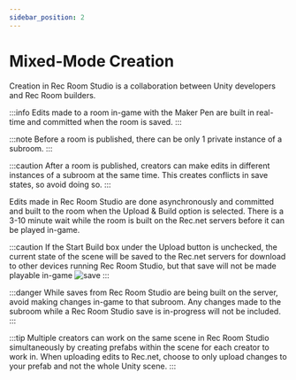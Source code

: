 ```yaml
---
sidebar_position: 2
---
```


# Mixed-Mode Creation

Creation in Rec Room Studio is a collaboration between Unity developers and Rec Room builders.

:::info
Edits made to a room in-game with the Maker Pen are built in real-time and committed when the room is saved.
:::

:::note
Before a room is published, there can be only 1 private instance of a subroom.
:::

:::caution
After a room is published, creators can make edits in different instances of a
subroom at the same time. This creates conflicts in save states, so avoid doing
so.
:::

Edits made in Rec Room Studio are done asynchronously and committed and built to the
room when the Upload & Build option is selected. There is a 3-10 minute wait while the room is built on the Rec.net servers before it can be played in-game.

:::caution
If the Start Build box under the Upload button is unchecked, the current state of the scene will be saved to the Rec.net servers for download to other devices
running Rec Room Studio, but that save will not be made playable in-game
![save](/img/save.png)
:::

:::danger
While saves from Rec Room Studio are being built on the server, avoid making changes in-game to that subroom. Any changes made to the subroom while a Rec Room Studio save is in-progress will not be included.
:::

:::tip
Multiple creators can work on the same scene in Rec Room Studio simultaneously by creating prefabs within the scene for each creator to work in. When uploading edits to Rec.net, choose to only upload changes to your prefab and not the whole Unity scene.
:::
